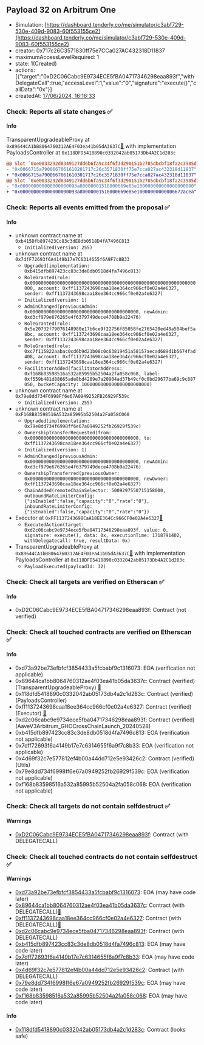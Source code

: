 ## Payload 32 on Arbitrum One

- Simulation: [https://dashboard.tenderly.co/me/simulator/c3abf729-530e-409d-9083-60f553155ce2](https://dashboard.tenderly.co/me/simulator/c3abf729-530e-409d-9083-60f553155ce2)
- creator: 0x717c26C3571830ff75e7CCa027AC432318D11837
- maximumAccessLevelRequired: 1
- state: 1(Created)
- actions: [{"target":"0xD2C06Cabc9E9734ECE5fBA04717346298eaa893f","withDelegateCall":true,"accessLevel":1,"value":"0","signature":"execute()","callData":"0x"}]
- createdAt: [17/06/2024, 16:16:33](https://arbiscan.io/tx/0x622cb7723a4f110a2e1c249b140cd254f56406f383894b85b9a04d9fbe0d0371)

### Check: Reports all state changes :white_check_mark:

#### Info


TransparentUpgradeableProxy at `0x89644CA1bB8064760312AE4F03ea41b05dA3637C`[:ghost:](https://github.com/bgd-labs/aave-address-book "GovernanceV3Arbitrum.PAYLOADS_CONTROLLER") with implementation PayloadsController at `0x118DFD5418890c0332042ab05173Db4A2C1d283c`
```diff
@@ Slot `0xe0033292d8349127dd6b6fa9c34f6f3d290151b2785dbcbf18fa2c3985d1f743` @@
- "0x0066715a7900667061610201717c26c3571830ff75e7cca027ac432318d11837"
+ "0x0066715a7900667061610301717c26c3571830ff75e7cca027ac432318d11837"
@@ Slot `0xe0033292d8349127dd6b6fa9c34f6f3d290151b2785dbcbf18fa2c3985d1f744` @@
- "0x000000000000000000093a80000001518000669e85e100000000000000000000"
+ "0x000000000000000000093a80000001518000669e85e10000000000006672acea"
```


### Check: Reports all events emitted from the proposal :white_check_mark:

#### Info

- unknown contract name at `0xb415Dfb897423Cc83c3dE8db0518D4fA7496C813`
  - `Initialized(version: 255)`
- unknown contract name at `0x7dfF72693f6A4149b17e7C6314655f6A9F7c8B33`
  - `Upgraded(implementation: 0xb415dfb897423cc83c3de8db0518d4fa7496c813)`
  - `RoleGranted(role: 0x0000000000000000000000000000000000000000000000000000000000000000, account: 0xff1137243698caa18ee364cc966cf0e02a4e6327, sender: 0xff1137243698caa18ee364cc966cf0e02a4e6327)`
  - `Initialized(version: 1)`
  - `AdminChanged(previousAdmin: 0x0000000000000000000000000000000000000000, newAdmin: 0xd3cf979e676265e4f6379749dece4708b9a22476)`
  - `RoleGranted(role: 0x5e20732f79076148980e17b6ce9f22756f85058fe2765420ed48a504bef5a8bc, account: 0xff1137243698caa18ee364cc966cf0e02a4e6327, sender: 0xff1137243698caa18ee364cc966cf0e02a4e6327)`
  - `RoleGranted(role: 0xc7f115822aabac0cd6b9d21b08c0c63819451a58157aecad689d1b5674fad408, account: 0xff1137243698caa18ee364cc966cf0e02a4e6327, sender: 0xff1137243698caa18ee364cc966cf0e02a4e6327)`
  - `FacilitatorAdded(facilitatorAddress: 0xf168b83598516a532a85995b52504a2fa058c068, label: 0xf559b481d88665ade8bd4289e7a20904ad37b49cf0c0bd29677ba69c9c887050, bucketCapacity: 1000000000000000000000000)`
- unknown contract name at `0x79e8dd734F6998Ff6e67A0949252FB26929F539c`
  - `Initialized(version: 255)`
- unknown contract name at `0xF168B83598516A532a85995b52504a2Fa058C068`
  - `Upgraded(implementation: 0x79e8dd734f6998ff6e67a0949252fb26929f539c)`
  - `OwnershipTransferRequested(from: 0x0000000000000000000000000000000000000000, to: 0xff1137243698caa18ee364cc966cf0e02a4e6327)`
  - `Initialized(version: 1)`
  - `AdminChanged(previousAdmin: 0x0000000000000000000000000000000000000000, newAdmin: 0xd3cf979e676265e4f6379749dece4708b9a22476)`
  - `OwnershipTransferred(previousOwner: 0x0000000000000000000000000000000000000000, newOwner: 0xff1137243698caa18ee364cc966cf0e02a4e6327)`
  - `ChainAdded(remoteChainSelector: 5009297550715158000, outboundRateLimiterConfig: {"isEnabled":false,"capacity":"0","rate":"0"}, inboundRateLimiterConfig: {"isEnabled":false,"capacity":"0","rate":"0"})`
- Executor at `0xFF1137243698CaA18EE364Cc966CF0e02A4e6327`[:ghost:](https://github.com/bgd-labs/aave-address-book "AaveV3Arbitrum.ACL_ADMIN, GovernanceV3Arbitrum.EXECUTOR_LVL_1")
  - `ExecutedAction(target: 0xd2c06cabc9e9734ece5fba04717346298eaa893f, value: 0, signature: execute(), data: 0x, executionTime: 1718791402, withDelegatecall: true, resultData: 0x)`
- TransparentUpgradeableProxy at `0x89644CA1bB8064760312AE4F03ea41b05dA3637C`[:ghost:](https://github.com/bgd-labs/aave-address-book "GovernanceV3Arbitrum.PAYLOADS_CONTROLLER") with implementation PayloadsController at `0x118DFD5418890c0332042ab05173Db4A2C1d283c`
  - `PayloadExecuted(payloadId: 32)`

### Check: Check all targets are verified on Etherscan :white_check_mark:

#### Info

- 0xD2C06Cabc9E9734ECE5fBA04717346298eaa893f: Contract (not verified) 

### Check: Check all touched contracts are verified on Etherscan :white_check_mark:

#### Info

- 0xd73a92be73efbfcf3854433a5fcbabf9c1316073: EOA (verification not applicable)
- 0x89644ca1bb8064760312ae4f03ea41b05da3637c: Contract (verified) (TransparentUpgradeableProxy) [:ghost:](https://github.com/bgd-labs/aave-address-book "GovernanceV3Arbitrum.PAYLOADS_CONTROLLER")
- 0x118dfd5418890c0332042ab05173db4a2c1d283c: Contract (verified) (PayloadsController) 
- 0xff1137243698caa18ee364cc966cf0e02a4e6327: Contract (verified) (Executor) [:ghost:](https://github.com/bgd-labs/aave-address-book "AaveV3Arbitrum.ACL_ADMIN, GovernanceV3Arbitrum.EXECUTOR_LVL_1")
- 0xd2c06cabc9e9734ece5fba04717346298eaa893f: Contract (verified) (AaveV3Arbitrum_GHOCrossChainLaunch_20240528) 
- 0xb415dfb897423cc83c3de8db0518d4fa7496c813: EOA (verification not applicable)
- 0x7dff72693f6a4149b17e7c6314655f6a9f7c8b33: EOA (verification not applicable)
- 0x4d69f32c7e577812ef4b00a44dd712e5e93426c2: Contract (verified) (Utils) 
- 0x79e8dd734f6998ff6e67a0949252fb26929f539c: EOA (verification not applicable)
- 0xf168b83598516a532a85995b52504a2fa058c068: EOA (verification not applicable)

### Check: Check all targets do not contain selfdestruct :white_check_mark:

#### Warnings

- [0xD2C06Cabc9E9734ECE5fBA04717346298eaa893f](https://arbiscan.io/address/0xD2C06Cabc9E9734ECE5fBA04717346298eaa893f): Contract (with DELEGATECALL)

### Check: Check all touched contracts do not contain selfdestruct :white_check_mark:

#### Warnings

- [0xd73a92be73efbfcf3854433a5fcbabf9c1316073](https://arbiscan.io/address/0xd73a92be73efbfcf3854433a5fcbabf9c1316073): EOA (may have code later)
- [0x89644ca1bb8064760312ae4f03ea41b05da3637c](https://arbiscan.io/address/0x89644ca1bb8064760312ae4f03ea41b05da3637c): Contract (with DELEGATECALL)[:ghost:](https://github.com/bgd-labs/aave-address-book "GovernanceV3Arbitrum.PAYLOADS_CONTROLLER")
- [0xff1137243698caa18ee364cc966cf0e02a4e6327](https://arbiscan.io/address/0xff1137243698caa18ee364cc966cf0e02a4e6327): Contract (with DELEGATECALL)[:ghost:](https://github.com/bgd-labs/aave-address-book "AaveV3Arbitrum.ACL_ADMIN, GovernanceV3Arbitrum.EXECUTOR_LVL_1")
- [0xd2c06cabc9e9734ece5fba04717346298eaa893f](https://arbiscan.io/address/0xd2c06cabc9e9734ece5fba04717346298eaa893f): Contract (with DELEGATECALL)
- [0xb415dfb897423cc83c3de8db0518d4fa7496c813](https://arbiscan.io/address/0xb415dfb897423cc83c3de8db0518d4fa7496c813): EOA (may have code later)
- [0x7dff72693f6a4149b17e7c6314655f6a9f7c8b33](https://arbiscan.io/address/0x7dff72693f6a4149b17e7c6314655f6a9f7c8b33): EOA (may have code later)
- [0x4d69f32c7e577812ef4b00a44dd712e5e93426c2](https://arbiscan.io/address/0x4d69f32c7e577812ef4b00a44dd712e5e93426c2): Contract (with DELEGATECALL)
- [0x79e8dd734f6998ff6e67a0949252fb26929f539c](https://arbiscan.io/address/0x79e8dd734f6998ff6e67a0949252fb26929f539c): EOA (may have code later)
- [0xf168b83598516a532a85995b52504a2fa058c068](https://arbiscan.io/address/0xf168b83598516a532a85995b52504a2fa058c068): EOA (may have code later)

#### Info

- [0x118dfd5418890c0332042ab05173db4a2c1d283c](https://arbiscan.io/address/0x118dfd5418890c0332042ab05173db4a2c1d283c): Contract (looks safe)

